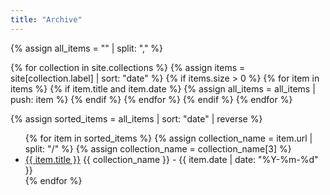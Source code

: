```yaml
---
title: "Archive"
---
```









{% assign all_items = "" | split: "," %}

{% for collection in site.collections %}
  {% assign items = site[collection.label] | sort: "date" %}
  {% if items.size > 0 %}
    {% for item in items %}
      {% if item.title and item.date %}
        {% assign all_items = all_items | push: item %}
      {% endif %}
    {% endfor %}
  {% endif %}
{% endfor %}

{% assign sorted_items = all_items | sort: "date" | reverse %}

<ul>
  {% for item in sorted_items %}
  {% assign collection_name = item.url | split: "/" %}
  {% assign collection_name = collection_name[3] %}
  <li><a href="{{ item.url }}">{{ item.title }}</a> {{ collection_name }} - {{ item.date | date: "%Y-%m-%d" }}</li>
  {% endfor %}
</ul>
